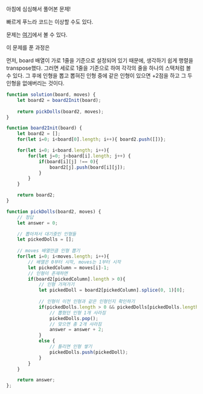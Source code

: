아침에 심심해서 풀어본 문제!

빠르게 푸느라 코드는 이상할 수도 있다.

문제는 [여기](https://programmers.co.kr/learn/courses/30/lessons/64061)에서 볼 수 있다.

이 문제를 푼 과정은

먼저, board 배열이 가로 1줄을 기준으로 설정되어 있기 때문에, 생각하기 쉽게 행렬을 transpose했다. 그러면 세로로 1줄을 기준으로 하여 각각의 줄을 하나의 스택처럼 볼 수 있다. 그 후에 인형을 뽑고 뽑혀진 인형 중에 같은 인형이 있으면 +2점을 하고 그 두 인형을 없애버리는 것이다.

```js
function solution(board, moves) {
    let board2 = board2Init(board);
    
    return pickDolls(board2, moves);
}

function board2Init(board) {
    let board2 = [];
    for(let i=0; i<board[0].length; i++){ board2.push([])};

    for(let i=0; i<board.length; i++){
        for(let j=0; j<board[i].length; j++) {
            if(board[i][j] !== 0){
                board2[j].push(board[i][j]);
            }
        }
    }

    return board2;
}

function pickDolls(board2, moves) {
    // 정답
    let answer = 0;

    // 뽑아져서 대기중인 인형들
    let pickedDolls = [];
    
    // moves 배열만큼 인형 뽑기
    for(let i=0; i<moves.length; i++){
        // 배열은 0부터 시작, moves는 1부터 시작
        let pickedColumn = moves[i]-1;
        // 인형이 존재하면
        if(board2[pickedColumn].length > 0){
            // 인형 가져가기
            let pickedDoll = board2[pickedColumn].splice(0, 1)[0];
            
            // 인형이 이전 인형과 같은 인형인지 확인하기
            if(pickedDolls.length > 0 && pickedDolls[pickedDolls.length-1] === pickedDoll) {
                // 뽑혔던 인형 1개 사라짐
                pickedDolls.pop();
                // 맞으면 총 2개 사라짐
                answer = answer + 2;
            }
            else {
                // 틀리면 인형 쌓기
                pickedDolls.push(pickedDoll);
            }
        }
    }

    return answer;
};
```
